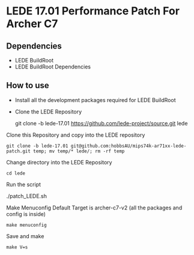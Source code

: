 LEDE 17.01 Performance Patch For Archer C7
======================================================

Dependencies
------------

* LEDE BuildRoot
* LEDE BuildRoot Dependencies

How to use
----------

* Install all the development packages required for LEDE BuildRoot
* Clone the LEDE Repository

    git clone -b lede-17.01 https://github.com/lede-project/source.git lede

Clone this Repository and copy into the LEDE repository

    git clone -b lede-17.01 git@github.com:hobbsAU/mips74k-ar71xx-lede-patch.git temp; mv temp/* lede/; rm -rf temp

Change directory into the LEDE Repository

    cd lede

Run the script

./patch_LEDE.sh

Make Menuconfig Default Target is archer-c7-v2 (all the packages and config is inside)

    make menuconfig

Save and make

    make V=s
